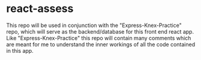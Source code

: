 # react-assess
This repo will be used in conjunction with the "Express-Knex-Practice" repo, which will serve as the backend/database for this front end react app. Like "Express-Knex-Practice" this repo will contain many comments which are meant for me to understand the inner workings of all the code contained in this app.
